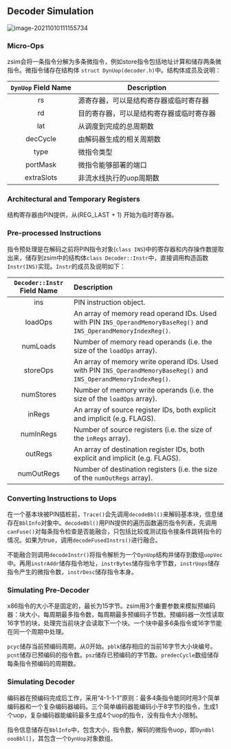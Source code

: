 ## Decoder Simulation

![image-20211010111155734](D:\notes\assets\zsim结构\image-20211010111155734.png)

### Micro-Ops

zsim会将一条指令分解为多条微指令，例如store指令包括地址计算和储存两条微指令。微指令储存在结构体     `struct DynUop(decoder.h)`中。结构体成员及说明：

| `DynUop` Field Name | Description                              |
| :-----------------: | ---------------------------------------- |
|         rs          | 源寄存器，可以是结构寄存器或临时寄存器   |
|         rd          | 目的寄存器，可以是结构寄存器或临时寄存器 |
|         lat         | 从调度到完成的总周期数                   |
|      decCycle       | 由解码器生成的相关周期数                 |
|        type         | 微指令类型                               |
|      portMask       | 微指令能够部署的端口                     |
|     extraSlots      | 非流水线执行的uop周期数                  |

### Architectural and Temporary Registers

结构寄存器由PIN提供，从(REG_LAST + 1) 开始为临时寄存器。

### Pre-processed Instructions

指令预处理是在解码之前将PIN指令对象(`class INS`)中的寄存器和内存操作数提取出来，储存到zsim中的结构体`class Decoder::Instr`中，直接调用构造函数`Instr(INS)`实现。`Instr`的成员及说明如下：

| `Decoder::Instr` Field Name | Description                                                  |
| :-------------------------: | :----------------------------------------------------------- |
|             ins             | PIN instruction object.                                      |
|           loadOps           | An array of memory read operand IDs. Used with PIN `INS_OperandMemoryBaseReg()` and `INS_OperandMemoryIndexReg()`. |
|          numLoads           | Number of memory read operands (i.e. the size of the `loadOps` array). |
|          storeOps           | An array of memory write operand IDs. Used with PIN `INS_OperandMemoryBaseReg()` and `INS_OperandMemoryIndexReg()`. |
|          numStores          | Number of memory write operands (i.e. the size of the `loadOps` array). |
|           inRegs            | An array of source register IDs, both explicit and implicit (e.g. FLAGS). |
|          numInRegs          | Number of source registers (i.e. the size of the `inRegs` array). |
|           outRegs           | An array of destination register IDs, both explicit and implicit (e.g. FLAGS). |
|         numOutRegs          | Number of destination registers (i.e. the size of the `numOutRegs` array). |

### Converting Instructions to Uops

在一个基本块被PIN插桩前，`Trace()`会先调用`decodeBbl()`来解码基本块，信息储存在`BblInfo`对象中。`decodeBbl()`用PIN提供的遍历函数遍历指令列表，先调用`canFuse()`对每条指令检查是否能融合，只包括比较或测试指令接条件跳转指令的情况。如果为true，调用`decodeFusedInstrs()`进行融合。

不能融合则调用`decodeInstr()`将指令解析为一个`DynUop`结构并储存到数组`uopVec`中。再用`instrAddr`储存指令地址，`instrBytes`储存指令字节数，`instrUops`储存指令产生的微指令数，`instrDesc`储存指令本身。

### Simulating Pre-Decoder

x86指令的大小不是固定的，最长为15字节。zsim用3个重要参数来模拟预编码器：块大小，每周期最多指令数，每周期最多预编码子节数。预编码器一次性读取16字节的块，处理完当前块才会读取下一个块。一个块中最多6条指令或16字节能在同一个周期中处理。

`pcyc`储存当前预编码周期，从0开始。`pblk`储存相应的当前16字节大小块编号。`pcnt`储存已预编码的指令数。`psz`储存已预编码的字节数。`predecCycle`数组储存每条指令预编码的周期数。

### Simulating Decoder

编码器在预编码完成后工作，采用“4-1-1-1”原则：最多4条指令能同时用3个简单编码器和一个复杂编码器编码。三个简单编码器能编码小于8字节的指令，生成1个uop，复杂编码器能编码最多生成4个uop的指令，没有指令大小限制。

指令信息储存在`BblInfo`中，包含大小，指令数，解码的微指令uop，即`DynBbl oooBbl[]`，其包含一个`DynUop`对象数组。

